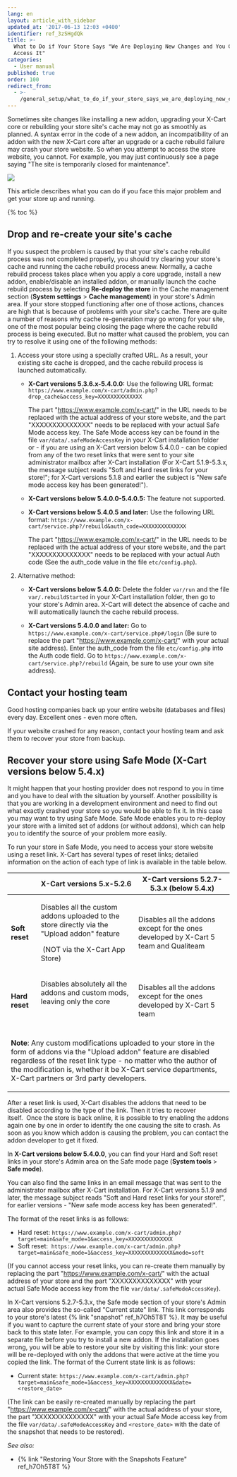 ```yaml
---
lang: en
layout: article_with_sidebar
updated_at: '2017-06-13 12:03 +0400'
identifier: ref_3zSHgdQk
title: >-
  What to Do if Your Store Says "We Are Deploying New Changes and You Cannot
  Access It"
categories:
  - User manual
published: true
order: 100
redirect_from:
  - >-
    /general_setup/what_to_do_if_your_store_says_we_are_deploying_new_changes_and_you_cannot_access_it.html
---
```

Sometimes site changes like installing a new addon, upgrading your X-Cart core or rebuilding your store site's cache may not go as smoothly as planned. A syntax error in the code of a new addon, an incompatibility of an addon with the new X-Cart core after an upgrade or a cache rebuild failure may crash your store website. So when you attempt to access the store website, you cannot. For example, you may just continuously see a page saying "The site is temporarily closed for maintenance".

![]({{site.baseurl}}/attachments/7504187/7602636.png)

This article describes what you can do if you face this major problem and get your store up and running. 

{% toc %}

## Drop and re-create your site's cache

If you suspect the problem is caused by that your site's cache rebuild process was not completed properly, you should try clearing your store's cache and running the cache rebuild process anew. Normally, a cache rebuild process takes place when you apply a core upgrade, install a new addon, enable/disable an installed addon, or manually launch the cache rebuild process by selecting **Re-deploy the store** in the Cache management section (**System settings** > **Cache management**) in your store's Admin area. If your store stopped functioning after one of those actions, chances are high that is because of problems with your site's cache. There are quite a number of reasons why cache re-generation may go wrong for your site, one of the most popular being closing the page where the cache rebuild process is being executed. But no matter what caused the problem, you can try to resolve it using one of the following methods:

1.  Access your store using a specially crafted URL. As a result, your existing site cache is dropped, and the cache rebuild process is launched automatically.

    * **X-Cart versions 5.3.6.x-5.4.0.0:** Use the following URL format:
       `https://www.example.com/x-cart/admin.php?drop_cache&access_key=XXXXXXXXXXXXXX`
      
      The part "https://www.example.com/x-cart/" in the URL needs to be replaced with the actual address of your store website, and the part "XXXXXXXXXXXXXX" needs to be replaced with your actual Safe Mode access key. The Safe Mode access key can be found in the file `var/data/.safeModeAccessKey` in your X-Cart installation folder or - if you are using an X-Cart version below 5.4.0.0 - can be copied from any of the two reset links that were sent to your site administrator mailbox after X-Cart installation (For X-Cart 5.1.9-5.3.x, the message subject reads "Soft and Hard reset links for your store!"; for X-Cart versions 5.1.8 and earlier the subject is "New safe mode access key has been generated!").
       
    * **X-Cart versions below 5.4.0.0-5.4.0.5:** The feature not supported.   
    
    * **X-Cart versions below 5.4.0.5 and later:** Use the following URL format:
       `https://www.example.com/x-cart/service.php?/rebuild&auth_code=XXXXXXXXXXXXXX`
      
      The part "https://www.example.com/x-cart/" in the URL needs to be replaced with the actual address of your store website, and the part "XXXXXXXXXXXXXX" needs to be replaced with your actual Auth code (See the auth_code value in the file `etc/config.php`).
    
    
2.  Alternative method:
    
    * **X-Cart versions below 5.4.0.0:** Delete the folder `var/run` and the file `var/.rebuildStarted` in your X-Cart installation folder, then go to your store's Admin area. X-Cart will detect the absence of cache and will automatically launch the cache rebuild process.
    
    * **X-Cart versions 5.4.0.0 and later:** Go to `https://www.example.com/x-cart/service.php#/login` (Be sure to replace the part "https://www.example.com/x-cart/" with your actual site address). Enter the auth_code from the file `etc/config.php` into the Auth code field. Go to `https://www.example.com/x-cart/service.php?/rebuild` (Again, be sure to use your own site address).

## Contact your hosting team

Good hosting companies back up your entire website (databases and files) every day. Excellent ones - even more often.

If your website crashed for any reason, contact your hosting team and ask them to recover your store from backup.

## Recover your store using Safe Mode (X-Cart versions below 5.4.x)

It might happen that your hosting provider does not respond to you in time and you have to deal with the situation by yourself. Another possibility is that you are working in a development environment and need to find out what exactly crashed your store so you would be able to fix it. In this case you may want to try using Safe Mode. Safe Mode enables you to re-deploy your store with a limited set of addons (or without addons), which can help you to identify the source of your problem more easily.

To run your store in Safe Mode, you need to access your store website using a reset link. X-Cart has several types of reset links; detailed information on the action of each type of link is available in the table below. 

<table class="ui celled padded compact small table">
  <thead>
  <tr >
      <th class="confluenceTh">&nbsp;</th>
      <th  class="confluenceTh">X-Cart versions 5.x-5.2.6</th>
      <th colspan="1"  class="confluenceTh">X-Cart versions 5.2.7-5.3.x (below 5.4.x)</th>
    </tr>
  </thead>
  <tbody >
    <tr >
      <td  class="confluenceTd"><strong>Soft reset</strong>
      </td>
      <td  class="confluenceTd">
        <p>Disables all the custom addons uploaded to the store directly <span>via the "Upload addon" feature </span>
        </p>
        <p><span>&nbsp;</span>(NOT via the X-Cart App Store)</p>
      </td>
      <td colspan="1"  class="confluenceTd"><span>Disables all the addons except for the ones developed by X-Cart 5 team and Qualiteam </span>
      </td>
    </tr>
    <tr>
      <td  class="confluenceTd"><strong>Hard reset</strong>
      </td>
      <td  class="confluenceTd">
        <p>Disables absolutely all the addons and custom mods, leaving only the core</p>
        <p>&nbsp;</p>
      </td>
      <td colspan="1"  class="confluenceTd"><span>Disables all the addons except for the ones developed by X-Cart 5 team</span>
      </td>
    </tr>
    <tr >
      <td colspan="3"  class="confluenceTd">
        <p><strong>Note</strong>: Any custom modifications uploaded to your store in the form of addons via the "Upload addon" feature are disabled regardless of the reset link type - no matter who the author of the modification is, whether it be X-Cart service departments, X-Cart partners or 3rd party developers.</p>
      </td>
    </tr>
  </tbody>
</table>

After a reset link is used, X-Cart disables the addons that need to be disabled according to the type of the link. Then it tries to recover itself.  Once the store is back online, it is possible to try enabling the addons again one by one in order to identify the one causing the site to crash. As soon as you know which addon is causing the problem, you can contact the addon developer to get it fixed. 


In **X-Cart versions below 5.4.0.0**, you can find your Hard and Soft reset links in your store's Admin area on the Safe mode page (**System tools** > **Safe mode**).

You can also find the same links in an email message that was sent to the administrator mailbox after X-Cart installation. For X-Cart versions 5.1.9 and later, the message subject reads "Soft and Hard reset links for your store!", for earlier versions - "New safe mode access key has been generated!". 

The format of the reset links is as follows:

*   Hard reset:
    `https://www.example.com/x-cart/admin.php?target=main&safe_mode=1&access_key=XXXXXXXXXXXXXX`
*   Soft reset: 
    `https://www.example.com/x-cart/admin.php?target=main&safe_mode=1&access_key=XXXXXXXXXXXXXX&mode=soft`

(If you cannot access your reset links, you can re-create them manually by replacing the part "https://www.example.com/x-cart/" with the actual address of your store and the part "XXXXXXXXXXXXXX" with your actual Safe Mode access key from the file `var/data/.safeModeAccessKey`).

In X-Cart versions 5.2.7-5.3.x, the Safe mode section of your store's Admin area also provides the so-called "Current state" link. This link corresponds to your store's latest {% link "snapshot" ref_h7Oh5T8T %}. It may be useful if you want to capture the current state of your store and bring your store back to this state later. For example, you can copy this link and store it in a separate file before you try to install a new addon. If the installation goes wrong, you will be able to restore your site by visiting this link: your store will be re-deployed with only the addons that were active at the time you copied the link. The format of the Current state link is as follows:

*   Current state: 
    `https://www.example.com/x-cart/admin.php?target=main&safe_mode=1&access_key=XXXXXXXXXXXXXX&date=<restore_date>`

(The link can be easily re-created manually by replacing the part "https://www.example.com/x-cart/" with the actual address of your store, the part "XXXXXXXXXXXXXX" with your actual Safe Mode access key from the file `var/data/.safeModeAccessKey` and `<restore_date>` with the date of the snapshot that needs to be restored).



_See also:_

*   {% link "Restoring Your Store with the Snapshots Feature" ref_h7Oh5T8T %}
